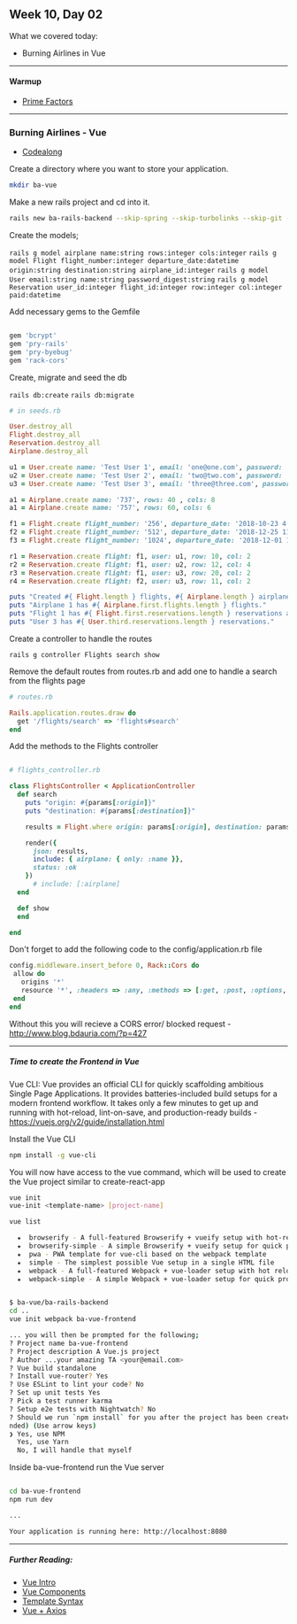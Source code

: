 ## Week 10, Day 02

What we covered today:

  - Burning Airlines in Vue

___

#### Warmup

- [Prime Factors](https://github.com/GrantjHanrahan/wdi27-homework/tree/master/warmups/week10/day_01_prime_factors)

___

### Burning Airlines - Vue

- [Codealong](https://github.com/textchimp/wdi-27/tree/master/week10/burning-airlines-rails-vue)

Create a directory where you want to store your application.

```bash
mkdir ba-vue
```

Make a new rails project and cd into it.

```bash
rails new ba-rails-backend --skip-spring --skip-turbolinks --skip-git -d postgresql -T
```

Create the models;

`rails g model airplane name:string rows:integer cols:integer`
`rails g model Flight flight_number:integer departure_date:datetime origin:string destination:string airplane_id:integer`
`rails g model User email:string name:string password_digest:string`
`rails g model Reservation user_id:integer flight_id:integer row:integer col:integer paid:datetime`

Add necessary gems to the Gemfile

```ruby

gem 'bcrypt'
gem 'pry-rails'
gem 'pry-byebug'
gem 'rack-cors'

```

Create, migrate and seed the db

`rails db:create`
`rails db:migrate`

```ruby
# in seeds.rb

User.destroy_all
Flight.destroy_all
Reservation.destroy_all
Airplane.destroy_all

u1 = User.create name: 'Test User 1', email: 'one@one.com', password: 'chicken'
u2 = User.create name: 'Test User 2', email: 'two@two.com', password: 'chicken'
u3 = User.create name: 'Test User 3', email: 'three@three.com', password: 'chicken'

a1 = Airplane.create name: '737', rows: 40 , cols: 8
a1 = Airplane.create name: '757', rows: 60, cols: 6

f1 = Flight.create flight_number: '256', departure_date: '2018-10-23 4:20',  origin: 'SYD', destination: 'SFO', airplane: a1
f2 = Flight.create flight_number: '512', departure_date: '2018-12-25 11:20', origin: 'SIN', destination: 'JFK', airplane: a2
f3 = Flight.create flight_number: '1024', departure_date: '2018-12-01 12:20', origin: 'SYD', destination: 'SFO', airplane: a1

r1 = Reservation.create flight: f1, user: u1, row: 10, col: 2
r2 = Reservation.create flight: f1, user: u2, row: 12, col: 4
r3 = Reservation.create flight: f1, user: u3, row: 20, col: 2
r4 = Reservation.create flight: f2, user: u3, row: 11, col: 2

puts "Created #{ Flight.length } flights, #{ Airplane.length } airplanes, #{ User.length } users, and #{ Reservation.length } reservations."
puts "Airplane 1 has #{ Airplane.first.flights.length } flights."
puts "Flight 1 has #{ Flight.first.reservations.length } reservations and #{ Flight.first.passengers.length } passengers."
puts "User 3 has #{ User.third.reservations.length } reservations."

```

Create a controller to handle the routes

`rails g controller Flights search show`

Remove the default routes from routes.rb and add one to handle a search from the flights page

```ruby
# routes.rb

Rails.application.routes.draw do
  get '/flights/search' => 'flights#search'
end

```

Add the methods to the Flights controller

```ruby

# flights_controller.rb

class FlightsController < ApplicationController
  def search
    puts "origin: #{params[:origin]}"
    puts "destination: #{params[:destination]}"

    results = Flight.where origin: params[:origin], destination: params[:destination]

    render({
      json: results,
      include: { airplane: { only: :name }},
      status: :ok
    })
      # include: [:airplane]
  end

  def show
  end

end

```

Don't forget to add the following code to the config/application.rb file

```ruby
config.middleware.insert_before 0, Rack::Cors do
 allow do
   origins '*'
   resource '*', :headers => :any, :methods => [:get, :post, :options, :delete]
 end
end

```

Without this you will recieve a CORS error/ blocked request - http://www.blog.bdauria.com/?p=427

___

##### Time to create the Frontend in Vue

Vue CLI: Vue provides an official CLI for quickly scaffolding ambitious Single Page Applications. It provides batteries-included build setups for a modern frontend workflow. It takes only a few minutes to get up and running with hot-reload, lint-on-save, and production-ready builds - https://vuejs.org/v2/guide/installation.html

Install the Vue CLI

```bash
npm install -g vue-cli
```

You will now have access to the vue command, which will be used to create the Vue project similar to create-react-app

```bash
vue init
vue-init <template-name> [project-name]

vue list

  ★  browserify - A full-featured Browserify + vueify setup with hot-reload, linting & unit testing.
  ★  browserify-simple - A simple Browserify + vueify setup for quick prototyping.
  ★  pwa - PWA template for vue-cli based on the webpack template
  ★  simple - The simplest possible Vue setup in a single HTML file
  ★  webpack - A full-featured Webpack + vue-loader setup with hot reload, linting, testing & css extraction.
  ★  webpack-simple - A simple Webpack + vue-loader setup for quick prototyping.

```

```bash

$ ba-vue/ba-rails-backend
cd ..
vue init webpack ba-vue-frontend

... you will then be prompted for the following;
? Project name ba-vue-frontend
? Project description A Vue.js project
? Author ...your amazing TA <your@email.com>
? Vue build standalone
? Install vue-router? Yes
? Use ESLint to lint your code? No
? Set up unit tests Yes
? Pick a test runner karma
? Setup e2e tests with Nightwatch? No
? Should we run `npm install` for you after the project has been created? (recomme
nded) (Use arrow keys)
❯ Yes, use NPM
  Yes, use Yarn
  No, I will handle that myself

```

Inside ba-vue-frontend run the Vue server

```bash

cd ba-vue-frontend
npm run dev

...

Your application is running here: http://localhost:8080

```
___

##### Further Reading:

- [Vue Intro](https://vuejs.org/v2/guide/index.html)
- [Vue Components](https://vuejs.org/v2/guide/components.html)
- [Template Syntax](https://vuejs.org/v2/guide/syntax.html)
- [Vue + Axios](https://vuejs.org/v2/cookbook/using-axios-to-consume-apis.html)
